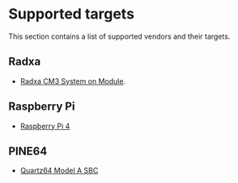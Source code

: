 # Supported targets

This section contains a list of supported vendors and their targets.

## Radxa

* [Radxa CM3 System on Module](./radxa-cm3.md).

## Raspberry Pi

* [Raspberry Pi 4](./rpi4.md)

## PINE64

* [Quartz64 Model A SBC](./quartz64-a.md)
